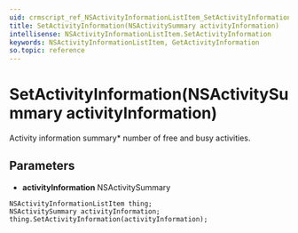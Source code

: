 ```yaml
---
uid: crmscript_ref_NSActivityInformationListItem_SetActivityInformation
title: SetActivityInformation(NSActivitySummary activityInformation)
intellisense: NSActivityInformationListItem.SetActivityInformation
keywords: NSActivityInformationListItem, GetActivityInformation
so.topic: reference
---
```


# SetActivityInformation(NSActivitySummary activityInformation)

Activity information summary* number of free and busy activities.

## Parameters

* **activityInformation** NSActivitySummary

```crmscript
NSActivityInformationListItem thing;
NSActivitySummary activityInformation;
thing.SetActivityInformation(activityInformation);
```

